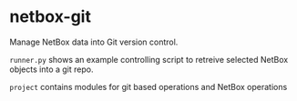 netbox-git
==========

Manage NetBox data into Git version control.

`runner.py` shows an example controlling script to retreive selected NetBox objects into a git repo.

`project` contains modules for git based operations and NetBox operations

